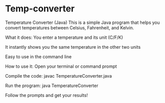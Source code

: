 # Temp-converter


Temperature Converter (Java)
This is a simple Java program that helps you convert temperatures between Celsius, Fahrenheit, and Kelvin.

 What it does:
You enter a temperature and its unit (C/F/K)

It instantly shows you the same temperature in the other two units

Easy to use in the command line

How to use it:
Open your terminal or command prompt

Compile the code:
javac TemperatureConverter.java

Run the program:
java TemperatureConverter

Follow the prompts and get your results!
